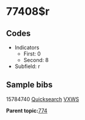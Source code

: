 # 77408$r

## Codes

-   Indicators
    -   First: 0
    -   Second: 8
-   Subfield: r

## Sample bibs

15784740 [Quicksearch](https://search.library.yale.edu/catalog/15784740) [VXWS](http://prodorbis.library.yale.edu:7014/vxws/GetHoldingsService?bibId=15784740)

**Parent topic:**[774](../../tags/774/774.md)

